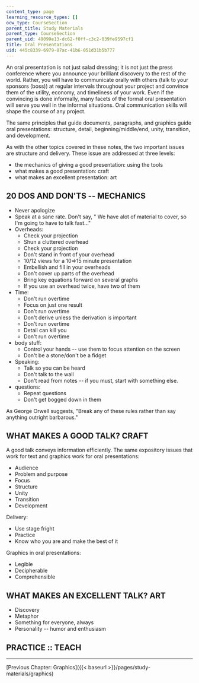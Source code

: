 ```yaml
---
content_type: page
learning_resource_types: []
ocw_type: CourseSection
parent_title: Study Materials
parent_type: CourseSection
parent_uid: 49099e13-dc62-f0ff-c3c2-039fe9597cf1
title: Oral Presentations
uid: 445c8339-6979-07ac-41b6-051d31b5b777
---
```


An oral presentation is not just salad dressing; it is not just the press conference where you announce your brilliant discovery to the rest of the world. Rather, you will have to communicate orally with others (talk to your sponsors (boss)) at regular intervals throughout your project and convince them of the utility, economy, and timeliness of your work. Even if the convincing is done informally, many facets of the formal oral presentation will serve you well in the informal situations. Oral communication skills will shape the course of any project.

The same principles that guide documents, paragraphs, and graphics guide oral presentations: structure, detail, beginning/middle/end, unity, transition, and development.

As with the other topics covered in these notes, the two important issues are structure and delivery. These issue are addressed at three levels:

*   the mechanics of giving a good presentation: using the tools
*   what makes a good presentation: craft
*   what makes an excellent presentation: art

20 DOS AND DON'TS -- MECHANICS
------------------------------

*   Never apologize
*   Speak at a sane rate. Don't say, " We have alot of material to cover, so I'm going to have to talk fast..."
*   Overheads:
    *   Check your projection
    *   Shun a cluttered overhead
    *   Check your projection
    *   Don't stand in front of your overhead
    *   10/12 views for a 10=>15 minute presentation
    *   Embellish and fill in your overheads
    *   Don't cover up parts of the overhead
    *   Bring key equations forward on several graphs
    *   If you use an overhead twice, have two of them
*   Time:
    *   Don't run overtime
    *   Focus on just one result
    *   Don't run overtime
    *   Don't derive unless the derivation is important
    *   Don't run overtime
    *   Detail can kill you
    *   Don't run overtime
*   body stuff:
    *   Control your hands -- use them to focus attention on the screen
    *   Don't be a stone/don't be a fidget
*   Speaking:
    *   Talk so you can be heard
    *   Don't talk to the wall
    *   Don't read from notes -- if you must, start with something else.
*   questions:
    *   Repeat questions
    *   Don't get bogged down in them

As George Orwell suggests, "Break any of these rules rather than say anything outright barbarous."

WHAT MAKES A GOOD TALK? CRAFT
-----------------------------

A good talk conveys information efficiently. The same expository issues that work for text and graphics work for oral presentations:

*   Audience
*   Problem and purpose
*   Focus
*   Structure
*   Unity
*   Transition
*   Development

Delivery:

*   Use stage fright
*   Practice
*   Know who you are and make the best of it

Graphics in oral presentations:

*   Legible
*   Decipherable
*   Comprehensible

WHAT MAKES AN EXCELLENT TALK? ART
---------------------------------

*   Discovery
*   Metaphor
*   Something for everyone, always
*   Personality -- humor and enthusiasm

PRACTICE :: TEACH
-----------------

* * *

[Previous Chapter: Graphics]({{< baseurl >}}/pages/study-materials/graphics)